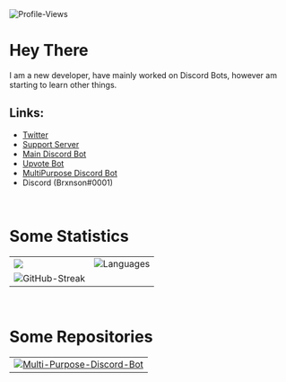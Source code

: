 <img alt="Profile-Views" src="https://komarev.com/ghpvc/?username=brxnson&color=00dcff" />

# Hey There

I am a new developer, have mainly worked on Discord Bots, however am starting to learn other things.

## Links:

- [Twitter](https://twitter.com/Brxnsonn)
- [Support Server](https://discord.gg/com/uqYDgYwwJW)
- [Main Discord Bot](https://discord.com/api/oauth2/authorize?client_id=810650843614412830&permissions=8&scope=bot)
- [Upvote Bot](https://top.gg/bot/810650843614412830)
- [MultiPurpose Discord Bot](https://github.com/brxnson/Multi-Purpose-Discord-Bot)
- Discord (Brxnson#0001)

<br>

# Some Statistics

<table>
    <tr>
        <td>
        <img src="https://github-readme-stats.vercel.app/api?username=brxnson&count_private=true&show_icons=true&theme=dark alt="Stats">
        </td>
        <td>
        <img src="https://github-readme-stats.vercel.app/api/top-langs/?username=brxnson&layout=compact&theme=dark" alt="Languages">
        </td>
    </tr>
    <tr>
        <td>
        <img src="https://github-readme-streak-stats.herokuapp.com/?user=brxnson&theme=dark" alt="GitHub-Streak">
        </td>
    </tr>
</table>

<br>

# Some Repositories

<table>
    <tr>
        <td>
            <a href="https://github.com/brxnson/Multi-Purpose-Discord-Bot">
                <img src="https://github-readme-stats.vercel.app/api/pin/?username=brxnson&repo=Multi-Purpose-Discord-Bot&theme=dark" alt="Multi-Purpose-Discord-Bot">
            </a>
        </td>
</table>
